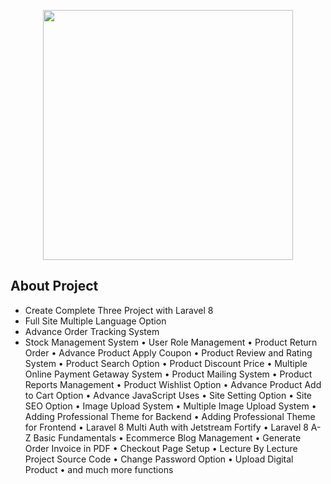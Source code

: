 <p align="center"><a href="https://laravel.com" target="_blank"><img src="https://raw.githubusercontent.com/laravel/art/master/logo-lockup/5%20SVG/2%20CMYK/1%20Full%20Color/laravel-logolockup-cmyk-red.svg" width="400"></a></p>


## About Project
- Create Complete Three Project with Laravel 8
- Full Site Multiple Language Option
- Advance Order Tracking System
- Stock Management System
•	User Role Management
•	Product Return Order
•	Advance Product Apply Coupon
•	Product Review and Rating System
•	Product Search Option
•	Product Discount Price
•	Multiple Online Payment Getaway System
•	Product Mailing System
•	Product Reports Management
•	Product Wishlist Option
•	Advance Product Add to Cart Option
•	Advance JavaScript Uses
•	Site Setting Option
•	Site SEO Option
•	Image Upload System
•	Multiple Image Upload System
•	Adding Professional Theme for Backend
•	Adding Professional Theme for Frontend
•	Laravel 8 Multi Auth with Jetstream Fortify
•	Laravel 8 A-Z Basic Fundamentals
•	Ecommerce Blog Management
•	Generate Order Invoice  in PDF
•	Checkout Page Setup
•	Lecture By Lecture Project Source Code
•	Change Password Option
•	Upload Digital Product
•	and much more functions
